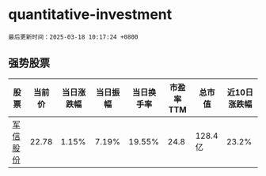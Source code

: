 # quantitative-investment

`最后更新时间：2025-03-18 10:17:24 +0800`

## 强势股票

|股票|当前价|当日涨跌幅|当日振幅|当日换手率|市盈率TTM|总市值|近10日涨跌幅|
|----|----|----|----|----|----|----|----|
|[军信股份](https://xueqiu.com/S/SZ301109)|22.78|1.15%|7.19%|19.55%|24.8|128.4亿|23.2%|
